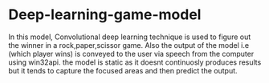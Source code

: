 # Deep-learning-game-model
In this model, Convolutional deep learning technique is used to figure out the winner in a rock,paper,scissor game. 
Also the output of the model i.e (which player wins) is conveyed to the user via speech from the computer using win32api.
the model is static as it doesnt continuosly produces results but it tends to capture the focused areas and then predict the output.
